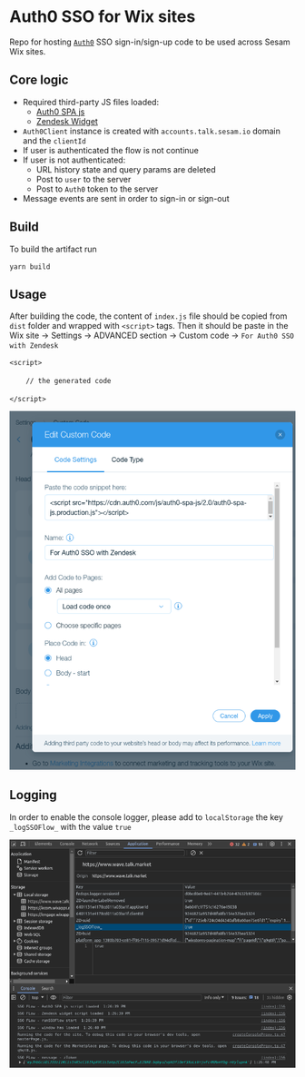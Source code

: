 # Auth0 SSO for Wix sites

Repo for hosting [`Auth0`](https://auth0.com) SSO sign-in/sign-up code to be used across Sesam Wix sites.

## Core logic

- Required third-party JS files loaded:
    - [Auth0 SPA js](https://static.zdassets.com/ekr/snippet.js?key=eb7f5552-be33-4b0f-a55d-ce9a8a7aa975)
    - [Zendesk Widget](https://cdn.auth0.com/js/auth0-spa-js/2.0/auth0-spa-js.production.js)
- `Auth0Client` instance is created with `accounts.talk.sesam.io` domain and the `clientId`
- If user is authenticated the flow is not continue
- If user is not authenticated:
    - URL history state and query params are deleted
    - Post to `user` to the server 
    - Post to `Auth0` token to the server
- Message events are sent in order to sign-in or sign-out

## Build

To build the artifact run

```
yarn build
```

## Usage

After building the code, the content of `index.js` file should be copied from `dist` folder and wrapped with `<script>` tags. Then it should be paste in the Wix site -> Settings -> ADVANCED section -> Custom code -> `For Auth0 SSO with Zendesk `

```
<script>

    // the generated code

</script>
```

![Alt text](<src/assets/screenshot1.png>)


## Logging

In order to enable the console logger, please add to `localStorage` the key `_logSSOFlow_` with the value `true`


![Alt text](<src/assets/logger-example.png>)
